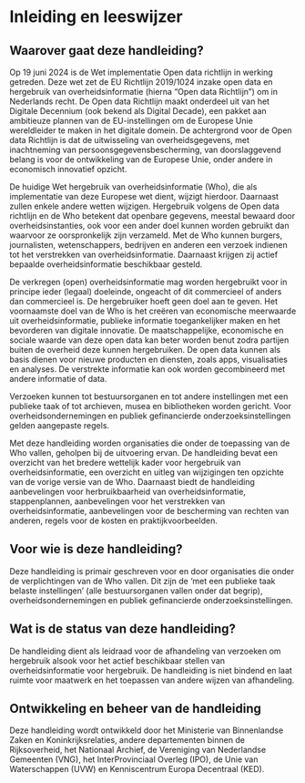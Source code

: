 # Inleiding en leeswijzer

## Waarover gaat deze handleiding?
Op 19 juni 2024 is de Wet implementatie Open data richtlijn in werking getreden. 
Deze wet zet de EU Richtlijn 2019/1024 inzake open data en hergebruik van overheidsinformatie (hierna “Open data Richtlijn”) om in Nederlands recht. De Open data Richtlijn maakt onderdeel uit van het Digitale Decennium (ook bekend als Digital Decade), een pakket aan ambitieuze plannen van de EU-instellingen om de Europese Unie wereldleider te maken in het digitale domein. De achtergrond voor de Open data Richtlijn is dat de uitwisseling van overheidsgegevens, met inachtneming van persoonsgegevensbescherming, van doorslaggevend belang is voor de ontwikkeling van de Europese Unie, onder andere in economisch innovatief opzicht.

De huidige Wet hergebruik van overheidsinformatie (Who), die als implementatie van deze Europese wet dient, wijzigt hierdoor. Daarnaast zullen enkele andere wetten wijzigen. Hergebruik volgens de Open data richtlijn en de Who betekent dat openbare gegevens, meestal bewaard door overheidsinstanties, ook voor een ander doel kunnen worden gebruikt dan waarvoor ze oorspronkelijk zijn verzameld. Met de Who kunnen burgers, journalisten, wetenschappers, bedrijven en anderen een verzoek indienen tot het verstrekken van overheidsinformatie. Daarnaast krijgen zij actief bepaalde overheidsinformatie beschikbaar gesteld. 

De verkregen (open) overheidsinformatie mag worden hergebruikt voor in principe ieder (legaal) doeleinde, ongeacht of dit commercieel of anders dan commercieel is. De hergebruiker hoeft geen doel aan te geven. Het voornaamste doel van de Who is het creëren van economische meerwaarde uit overheidsinformatie, publieke informatie toegankelijker maken en het bevorderen van digitale innovatie. De maatschappelijke, economische en sociale waarde van deze open data kan beter worden benut zodra partijen buiten de overheid deze kunnen hergebruiken. De open data kunnen als basis dienen voor nieuwe producten en diensten, zoals apps, visualisaties en analyses. De verstrekte informatie kan ook worden gecombineerd met andere informatie of data.

Verzoeken kunnen tot bestuursorganen en tot andere instellingen met een publieke taak of tot archieven, musea en bibliotheken worden gericht. Voor overheidsondernemingen en publiek gefinancierde onderzoeksinstellingen gelden aangepaste regels.

Met deze handleiding worden organisaties die onder de toepassing van de Who vallen, geholpen bij de uitvoering ervan. De handleiding bevat een overzicht van het bredere wettelijk kader voor hergebruik van overheidsinformatie, een overzicht en uitleg van wijzigingen ten opzichte van de vorige versie van de Who. Daarnaast biedt de handleiding aanbevelingen voor herbruikbaarheid van overheidsinformatie, stappenplannen, aanbevelingen voor het verstrekken van overheidsinformatie, aanbevelingen voor de bescherming van rechten van anderen, regels voor de kosten en praktijkvoorbeelden.

## Voor wie is deze handleiding? 
Deze handleiding is primair geschreven voor en door organisaties die onder de verplichtingen van de Who vallen. Dit zijn de ‘met een publieke taak belaste instellingen’ (alle bestuursorganen vallen onder dat begrip), overheidsondernemingen en publiek gefinancierde onderzoeksinstellingen.

## Wat is de status van deze handleiding?
De handleiding dient als leidraad voor de afhandeling van verzoeken om hergebruik alsook voor het actief beschikbaar stellen van overheidsinformatie voor hergebruik. De handleiding is niet bindend en laat ruimte voor maatwerk en het toepassen van andere wijzen van afhandeling.

## Ontwikkeling en beheer van de handleiding
Deze handleiding wordt ontwikkeld door het Ministerie van Binnenlandse Zaken en Koninkrijksrelaties, andere departementen binnen de Rijksoverheid, het Nationaal Archief, de Vereniging van Nederlandse Gemeenten (VNG), het InterProvinciaal Overleg (IPO), de Unie van Waterschappen (UVW) en Kenniscentrum Europa Decentraal (KED).
